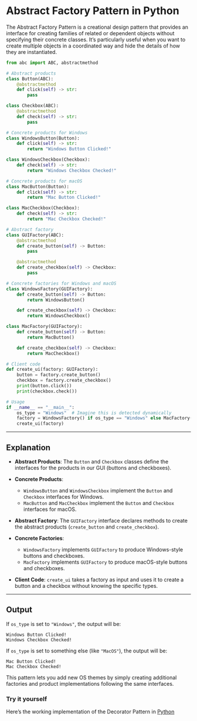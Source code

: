 
# Abstract Factory Pattern in Python

The Abstract Factory Pattern is a creational design pattern that provides an interface for creating families of related or dependent objects without specifying their concrete classes. It’s particularly useful when you want to create multiple objects in a coordinated way and hide the details of how they are instantiated.
 
```python
from abc import ABC, abstractmethod

# Abstract products
class Button(ABC):
    @abstractmethod
    def click(self) -> str:
        pass

class Checkbox(ABC):
    @abstractmethod
    def check(self) -> str:
        pass

# Concrete products for Windows
class WindowsButton(Button):
    def click(self) -> str:
        return "Windows Button Clicked!"

class WindowsCheckbox(Checkbox):
    def check(self) -> str:
        return "Windows Checkbox Checked!"

# Concrete products for macOS
class MacButton(Button):
    def click(self) -> str:
        return "Mac Button Clicked!"

class MacCheckbox(Checkbox):
    def check(self) -> str:
        return "Mac Checkbox Checked!"

# Abstract factory
class GUIFactory(ABC):
    @abstractmethod
    def create_button(self) -> Button:
        pass

    @abstractmethod
    def create_checkbox(self) -> Checkbox:
        pass

# Concrete factories for Windows and macOS
class WindowsFactory(GUIFactory):
    def create_button(self) -> Button:
        return WindowsButton()

    def create_checkbox(self) -> Checkbox:
        return WindowsCheckbox()

class MacFactory(GUIFactory):
    def create_button(self) -> Button:
        return MacButton()

    def create_checkbox(self) -> Checkbox:
        return MacCheckbox()

# Client code
def create_ui(factory: GUIFactory):
    button = factory.create_button()
    checkbox = factory.create_checkbox()
    print(button.click())
    print(checkbox.check())

# Usage
if __name__ == "__main__":
    os_type = "Windows"  # Imagine this is detected dynamically
    factory = WindowsFactory() if os_type == "Windows" else MacFactory()
    create_ui(factory)
```

---

## Explanation

- **Abstract Products**: The `Button` and `Checkbox` classes define the interfaces for the products in our GUI (buttons and checkboxes).
  
- **Concrete Products**: 
  - `WindowsButton` and `WindowsCheckbox` implement the `Button` and `Checkbox` interfaces for Windows.
  - `MacButton` and `MacCheckbox` implement the `Button` and `Checkbox` interfaces for macOS.

- **Abstract Factory**: The `GUIFactory` interface declares methods to create the abstract products (`create_button` and `create_checkbox`).

- **Concrete Factories**: 
  - `WindowsFactory` implements `GUIFactory` to produce Windows-style buttons and checkboxes.
  - `MacFactory` implements `GUIFactory` to produce macOS-style buttons and checkboxes.

- **Client Code**: `create_ui` takes a factory as input and uses it to create a button and a checkbox without knowing the specific types.

---

## Output

If `os_type` is set to `"Windows"`, the output will be:

```
Windows Button Clicked!
Windows Checkbox Checked!
```

If `os_type` is set to something else (like `"MacOS"`), the output will be:

```
Mac Button Clicked!
Mac Checkbox Checked!
```

This pattern lets you add new OS themes by simply creating additional factories and product implementations following the same interfaces.

### Try it yourself

Here’s the working implementation of the Decorator Pattern in [Python](src/decorator.py)
